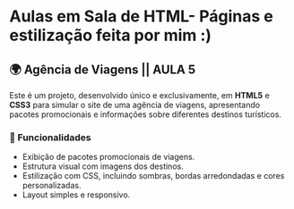 # Aulas em Sala de HTML- Páginas e estilização feita por mim :)

## 🌍 Agência de Viagens  || AULA 5

Este é um projeto, desenvolvido único e exclusivamente, em **HTML5** e **CSS3** para simular o site de uma agência de viagens, apresentando pacotes promocionais e informações sobre diferentes destinos turísticos.  

### 📌 Funcionalidades  
- Exibição de pacotes promocionais de viagens.  
- Estrutura visual com imagens dos destinos.  
- Estilização com CSS, incluindo sombras, bordas arredondadas e cores personalizadas.  
- Layout simples e responsivo.


